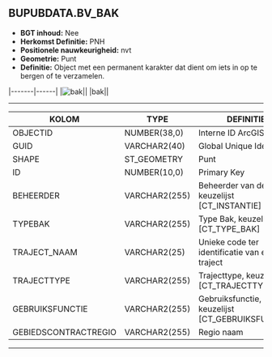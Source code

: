﻿## BUPUBDATA.BV_BAK


* __BGT inhoud:__ Nee
* __Herkomst Definitie:__ PNH
* __Positionele nauwkeurigheid:__ nvt
* __Geometrie:__ Punt
* __Definitie:__ Object met een permanent karakter dat dient om iets in op te bergen of te verzamelen.

|-------|------|
|![bak](bak.png)||
|bak||

***

|KOLOM                               |TYPE              |DEFINITIE|
|------                              |----              |-----    |
|OBJECTID                            |NUMBER(38,0)   |Interne ID ArcGIS|
|GUID                                |VARCHAR2(40)      |Global Unique Identifier|
|SHAPE                          |ST_GEOMETRY      |Punt|
|ID                                  |NUMBER(10,0)      |Primary Key|
|BEHEERDER                           |VARCHAR2(255)     |Beheerder van de bak, keuzelijst [CT_INSTANTIE]|
|TYPEBAK                             |VARCHAR2(255)     |Type Bak, keuzelijst [CT_TYPE_BAK]|
|TRAJECT_NAAM                        |VARCHAR2(25)      |Unieke code ter identificatie van een traject|
|TRAJECTTYPE                         |VARCHAR2(255)    |Trajecttype, keuzelijst [CT_TRAJECTTYPE]|
|GEBRUIKSFUNCTIE                    |VARCHAR2(255)    |Gebruiksfunctie, keuzelijst [CT_GEBRUIKSFUNCTIE]|
|GEBIEDSCONTRACTREGIO                |VARCHAR2(255)  |Regio naam|


***
